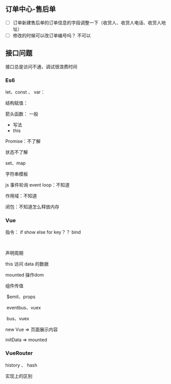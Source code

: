 ## 订单中心-售后单

- [ ] 订单新建售后单的订单信息的字段调整一下（收货人、收货人电话、收货人地址）
- [ ] 修改的时候可以改订单编号吗？  不可以

## 接口问题

接口总是访问不通，调试很浪费时间





### Es6

let、const 、 var： 

结构赋值：

箭头函数： 一般

- 写法
- this 

Promise：不了解

状态不了解

set、map

字符串模板



js 事件轮询  event loop：不知道

作用域：不知道

闭包：不知道怎么释放内存



### Vue

指令： if show else for key？？ bind 

​	

声明周期

this 访问 data 的数据

mounted 操作dom 





组件传值

​	$emit、props

​	eventbus、vuex

​	bus、vuex

new Vue => 页面展示内容

initData => mounted





### VueRouter

history 、 hash

实现上的区别



























